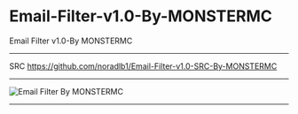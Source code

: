 # Email-Filter-v1.0-By-MONSTERMC
Email Filter v1.0-By MONSTERMC

** **

SRC
https://github.com/noradlb1/Email-Filter-v1.0-SRC-By-MONSTERMC
** **
![Email Filter By MONSTERMC](https://user-images.githubusercontent.com/74623428/147798832-68455278-ac82-4ca2-9d79-fb875a9f039f.PNG)

** **
